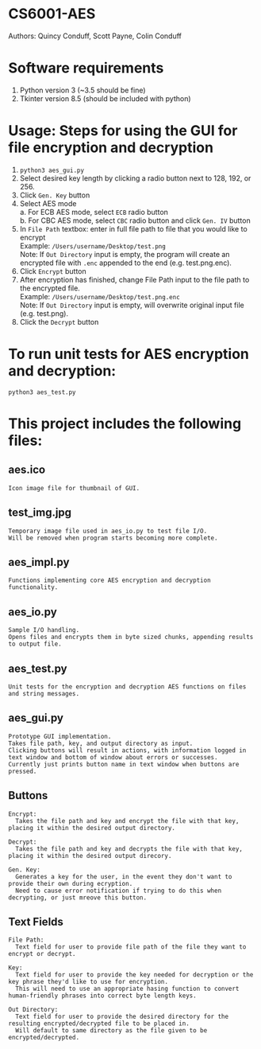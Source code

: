 # CS6001-AES
Authors: Quincy Conduff, Scott Payne, Colin Conduff

# Software requirements 
1.  Python version 3 (~3.5 should be fine)  
2.  Tkinter version 8.5 (should be included with python)

# Usage: Steps for using the GUI for file encryption and decryption 
1.  `python3 aes_gui.py`  
2.  Select desired key length by clicking a radio button next to 128, 192, or 256.  
3.  Click `Gen. Key` button  
4.  Select AES mode  
  a.  For ECB AES mode, select `ECB` radio button  
  b.  For CBC AES mode, select `CBC` radio button and click `Gen. IV` button  
5.  In `File Path` textbox: enter in full file path to file that you would like to encrypt  
  Example: `/Users/username/Desktop/test.png`  
  Note: If `Out Directory` input is empty, the program will create an encrypted file with `.enc` appended to the end (e.g. test.png.enc). 
6.  Click `Encrypt` button  
7.  After encryption has finished, change File Path input to the file path to the encrypted file.  
  Example: `/Users/username/Desktop/test.png.enc`  
  Note: If `Out Directory` input is empty, will overwrite original input file (e.g. test.png).  
8.  Click the `Decrypt` button  

# To run unit tests for AES encryption and decryption:
`python3 aes_test.py`

# This project includes the following files:

## aes.ico

    Icon image file for thumbnail of GUI.
  
## test_img.jpg

    Temporary image file used in aes_io.py to test file I/O. 
    Will be removed when program starts becoming more complete.
  
## aes_impl.py

    Functions implementing core AES encryption and decryption functionality.
  
## aes_io.py

    Sample I/O handling.
    Opens files and encrypts them in byte sized chunks, appending results to output file.
  
## aes_test.py

    Unit tests for the encryption and decryption AES functions on files and string messages.

## aes_gui.py

    Prototype GUI implementation.
    Takes file path, key, and output directory as input.
    Clicking buttons will result in actions, with information logged in text window and bottom of window about errors or successes.
    Currently just prints button name in text window when buttons are pressed.
  
  ## Buttons
  
    Encrypt: 
      Takes the file path and key and encrypt the file with that key, placing it within the desired output directory.
      
    Decrypt:
      Takes the file path and key and decrypts the file with that key, placing it within the desired output direcory.
      
    Gen. Key:
      Generates a key for the user, in the event they don't want to provide their own during ecryption.
      Need to cause error notification if trying to do this when decrypting, or just mreove this button.
      
  ## Text Fields
  
    File Path:
      Text field for user to provide file path of the file they want to encrypt or decrypt.
      
    Key:
      Text field for user to provide the key needed for decryption or the key phrase they'd like to use for encryption.
      This will need to use an appropriate hasing function to convert human-friendly phrases into correct byte length keys.
      
    Out Directory:
      Text field for user to provide the desired directory for the resulting encrypted/decrypted file to be placed in.
      Will default to same directory as the file given to be encrypted/decrypted.


